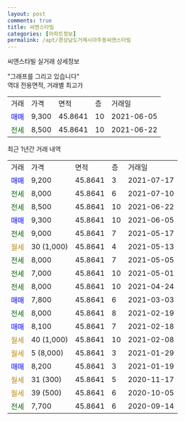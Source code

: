 ```yaml
---
layout: post
comments: true
title: 씨앤스타빌
categories: [아파트정보]
permalink: /apt/경상남도거제시아주동씨앤스타빌
---
```


씨앤스타빌 실거래 상세정보

<script type="text/javascript">
  google.charts.load('current', {'packages':['line', 'corechart']});
  google.charts.setOnLoadCallback(drawChart);

  function drawChart() {
    var data = new google.visualization.DataTable();
    data.addColumn('date', '거래일');
    data.addColumn('number', "매매");
    data.addColumn('number', "전세");
    data.addColumn('number', "전매");

    data.addRows([[new Date(Date.parse("2021-07-17")), 9200, null, null], [new Date(Date.parse("2021-07-10")), null, 8000, null], [new Date(Date.parse("2021-06-22")), null, 8500, null], [new Date(Date.parse("2021-06-05")), 9300, null, null], [new Date(Date.parse("2021-05-17")), null, 9000, null], [new Date(Date.parse("2021-05-13")), null, null, null], [new Date(Date.parse("2021-05-05")), null, 8000, null], [new Date(Date.parse("2021-05-01")), null, 7000, null], [new Date(Date.parse("2021-04-24")), null, 8000, null], [new Date(Date.parse("2021-03-03")), 7800, null, null], [new Date(Date.parse("2021-02-19")), null, 8000, null], [new Date(Date.parse("2021-02-18")), 8100, null, null], [new Date(Date.parse("2021-02-08")), null, null, null], [new Date(Date.parse("2021-01-29")), null, null, null], [new Date(Date.parse("2021-01-19")), 8200, null, null], [new Date(Date.parse("2020-11-17")), null, null, null], [new Date(Date.parse("2020-10-05")), null, null, null], [new Date(Date.parse("2020-09-14")), null, 7700, null]]);

    var options = {
      hAxis: {
        format: 'yyyy/MM/dd'
      },    
      lineWidth: 0,
      pointsVisible: true,    
      title: '최근 1년간 유형별 실거래가 분포',
      legend: { position: 'bottom' }
    };

    var formatter = new google.visualization.NumberFormat({pattern:'###,###'} );
    formatter.format(data, 1);
    formatter.format(data, 2);
    
    setTimeout(function() {
        var chart = new google.visualization.LineChart(document.getElementById('columnchart_material'));
        chart.draw(data, (options));
        document.getElementById('loading').style.display = 'none';
    }, 1000);
  }
</script>


<div id="loading" style="z-index:20; display: block; margin-left: 0px">"그래프를 그리고 있습니다"</div>
<div id="columnchart_material" style="width: 95%; margin-left: 0px; display: block"></div>
<!-- contents start -->
역대 전용면적, 거래별 최고가
<table class="sortable">
    <tr>
      <td>거래</td>
      <td>가격</td>
      <td>면적</td>
      <td>층</td>
      <td>거래일</td>
    </tr>
        <tr>
          <td><a style="color: blue">매매</a></td>
          <td>9,300</td>
          <td>45.8641</td>
          <td>10</td>
          <td>2021-06-05</td>
        </tr>        
        <tr>
              <td><a style="color: darkgreen">전세</a></td>
              <td>8,500</td>
              <td>45.8641</td>
              <td>10</td>
              <td>2021-06-22</td>
            </tr>        
    
</table>

최근 1년간 거래 내역

<table class="sortable">
    <tr>
      <td>거래</td>
      <td>가격</td>
      <td>면적</td>
      <td>층</td>
      <td>거래일</td>
    </tr>
    <tr>
      <td><a style="color: blue">매매</a></td>
      <td>9,200</td>
      <td>45.8641</td>
      <td>3</td>
      <td>2021-07-17</td>
    </tr>          <tr>
      <td><a style="color: darkgreen">전세</a></td>
      <td>8,000</td>
      <td>45.8641</td>
      <td>6</td>
      <td>2021-07-10</td>
    </tr>          <tr>
      <td><a style="color: darkgreen">전세</a></td>
      <td>8,500</td>
      <td>45.8641</td>
      <td>10</td>
      <td>2021-06-22</td>
    </tr>          <tr>
      <td><a style="color: blue">매매</a></td>
      <td>9,300</td>
      <td>45.8641</td>
      <td>10</td>
      <td>2021-06-05</td>
    </tr>          <tr>
      <td><a style="color: darkgreen">전세</a></td>
      <td>9,000</td>
      <td>45.8641</td>
      <td>7</td>
      <td>2021-05-17</td>
    </tr>          <tr>
      <td><a style="color: darkgoldenrod">월세</a></td>
      <td>30 (1,000)</td>
      <td>45.8641</td>
      <td>4</td>
      <td>2021-05-13</td>
    </tr>          <tr>
      <td><a style="color: darkgreen">전세</a></td>
      <td>8,000</td>
      <td>45.8641</td>
      <td>7</td>
      <td>2021-05-05</td>
    </tr>          <tr>
      <td><a style="color: darkgreen">전세</a></td>
      <td>7,000</td>
      <td>45.8641</td>
      <td>10</td>
      <td>2021-05-01</td>
    </tr>          <tr>
      <td><a style="color: darkgreen">전세</a></td>
      <td>8,000</td>
      <td>45.8641</td>
      <td>10</td>
      <td>2021-04-24</td>
    </tr>          <tr>
      <td><a style="color: blue">매매</a></td>
      <td>7,800</td>
      <td>45.8641</td>
      <td>6</td>
      <td>2021-03-03</td>
    </tr>          <tr>
      <td><a style="color: darkgreen">전세</a></td>
      <td>8,000</td>
      <td>45.8641</td>
      <td>8</td>
      <td>2021-02-19</td>
    </tr>          <tr>
      <td><a style="color: blue">매매</a></td>
      <td>8,100</td>
      <td>45.8641</td>
      <td>7</td>
      <td>2021-02-18</td>
    </tr>          <tr>
      <td><a style="color: darkgoldenrod">월세</a></td>
      <td>40 (1,000)</td>
      <td>45.8641</td>
      <td>10</td>
      <td>2021-02-08</td>
    </tr>          <tr>
      <td><a style="color: darkgoldenrod">월세</a></td>
      <td>5 (8,000)</td>
      <td>45.8641</td>
      <td>3</td>
      <td>2021-01-29</td>
    </tr>          <tr>
      <td><a style="color: blue">매매</a></td>
      <td>8,200</td>
      <td>45.8641</td>
      <td>3</td>
      <td>2021-01-19</td>
    </tr>          <tr>
      <td><a style="color: darkgoldenrod">월세</a></td>
      <td>31 (300)</td>
      <td>45.8641</td>
      <td>5</td>
      <td>2020-11-17</td>
    </tr>          <tr>
      <td><a style="color: darkgoldenrod">월세</a></td>
      <td>39 (500)</td>
      <td>45.8641</td>
      <td>6</td>
      <td>2020-10-05</td>
    </tr>          <tr>
      <td><a style="color: darkgreen">전세</a></td>
      <td>7,700</td>
      <td>45.8641</td>
      <td>6</td>
      <td>2020-09-14</td>
    </tr>      </table>
<!-- contents end -->    

